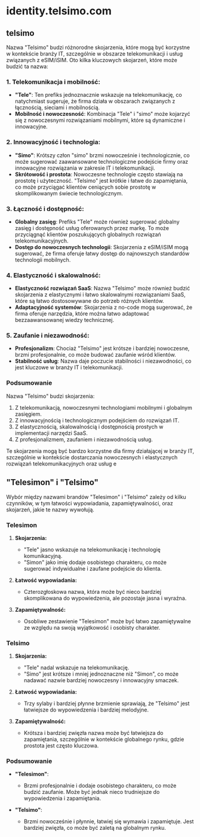# identity.telsimo.com

## telsimo



Nazwa "Telsimo" budzi różnorodne skojarzenia, które mogą być korzystne w kontekście branży IT, szczególnie w obszarze telekomunikacji i usług związanych z eSIM/iSIM. Oto kilka kluczowych skojarzeń, które może budzić ta nazwa:

### 1. **Telekomunikacja i mobilność:**
- **"Tele"**: Ten prefiks jednoznacznie wskazuje na telekomunikację, co natychmiast sugeruje, że firma działa w obszarach związanych z łącznością, sieciami i mobilnością.
- **Mobilność i nowoczesność**: Kombinacja "Tele" i "simo" może kojarzyć się z nowoczesnymi rozwiązaniami mobilnymi, które są dynamiczne i innowacyjne.

### 2. **Innowacyjność i technologia:**
- **"Simo"**: Krótszy człon "simo" brzmi nowocześnie i technologicznie, co może sugerować zaawansowane technologiczne podejście firmy oraz innowacyjne rozwiązania w zakresie IT i telekomunikacji.
- **Skrótowość i prostota**: Nowoczesne technologie często stawiają na prostotę i użyteczność. "Telsimo" jest krótkie i łatwe do zapamiętania, co może przyciągać klientów ceniących sobie prostotę w skomplikowanym świecie technologicznym.

### 3. **Łączność i dostępność:**
- **Globalny zasięg**: Prefiks "Tele" może również sugerować globalny zasięg i dostępność usług oferowanych przez markę. To może przyciągnąć klientów poszukujących globalnych rozwiązań telekomunikacyjnych.
- **Dostęp do nowoczesnych technologii**: Skojarzenia z eSIM/iSIM mogą sugerować, że firma oferuje łatwy dostęp do najnowszych standardów technologii mobilnych.

### 4. **Elastyczność i skalowalność:**
- **Elastyczność rozwiązań SaaS**: Nazwa "Telsimo" może również budzić skojarzenia z elastycznymi i łatwo skalowalnymi rozwiązaniami SaaS, które są łatwo dostosowywane do potrzeb różnych klientów.
- **Adaptacyjność systemów**: Skojarzenia z no-code mogą sugerować, że firma oferuje narzędzia, które można łatwo adaptować bezzaawansowanej wiedzy technicznej.

### 5. **Zaufanie i niezawodność:**
- **Profesjonalizm**: Chociaż "Telsimo" jest krótsze i bardziej nowoczesne, brzmi profesjonalnie, co może budować zaufanie wśród klientów.
- **Stabilność usług**: Nazwa daje poczucie stabilności i niezawodności, co jest kluczowe w branży IT i telekomunikacji.

### Podsumowanie

Nazwa "Telsimo" budzi skojarzenia:
1. Z telekomunikacją, nowoczesnymi technologiami mobilnymi i globalnym zasięgiem.
2. Z innowacyjnością i technologicznym podejściem do rozwiązań IT.
3. Z elastycznością, skalowalnością i dostępnością prostych w implementacji narzędzi SaaS.
4. Z profesjonalizmem, zaufaniem i niezawodnością usług.

Te skojarzenia mogą być bardzo korzystne dla firmy działającej w branży IT, szczególnie w kontekście dostarczania nowoczesnych i elastycznych rozwiązań telekomunikacyjnych oraz usług e

## "Telesimon" i "Telsimo"

Wybór między nazwami brandów "Telesimon" i "Telsimo" zależy od kilku czynników, w tym łatwości wypowiadania, zapamiętywalności, oraz skojarzeń, jakie te nazwy wywołują.

### Telesimon

1. **Skojarzenia:**
   - "Tele" jasno wskazuje na telekomunikację i technologię komunikacyjną.
   - "Simon" jako imię dodaje osobistego charakteru, co może sugerować indywidualne i zaufane podejście do klienta.

2. **Łatwość wypowiadania:**
   - Czterozgłoskowa nazwa, która może być nieco bardziej skomplikowana do wypowiedzenia, ale pozostaje jasna i wyraźna.

3. **Zapamiętywalność:**
   - Osobliwe zestawienie "Telesimon" może być łatwo zapamiętywalne ze względu na swoją wyjątkowość i osobisty charakter.

### Telsimo

1. **Skojarzenia:**
   - "Tele" nadal wskazuje na telekomunikację.
   - "Simo" jest krótsze i mniej jednoznaczne niż "Simon", co może nadawać nazwie bardziej nowoczesny i innowacyjny smaczek.

2. **Łatwość wypowiadania:**
   - Trzy sylaby i bardziej płynne brzmienie sprawiają, że "Telsimo" jest łatwiejsze do wypowiedzenia i bardziej melodyjne.

3. **Zapamiętywalność:**
   - Krótsza i bardziej zwięzła nazwa może być łatwiejsza do zapamiętania, szczególnie w kontekście globalnego rynku, gdzie prostota jest często kluczowa.

### Podsumowanie

- **"Telesimon"**:
  - Brzmi profesjonalnie i dodaje osobistego charakteru, co może budzić zaufanie. Może być jednak nieco trudniejsze do wypowiedzenia i zapamiętania.
  
- **"Telsimo"**:
  - Brzmi nowocześnie i płynnie, łatwiej się wymawia i zapamiętuje. Jest bardziej zwięzła, co może być zaletą na globalnym rynku.
